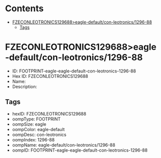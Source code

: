 



Contents
========

* [FZECONLEOTRONICS129688>eagle-default/con-leotronics/1296-88](#fzeconleotronics129688eagle-defaultcon-leotronics1296-88)
	* [Tags](#tags)

# FZECONLEOTRONICS129688>eagle-default/con-leotronics/1296-88

- ID: FOOTPRINT-eagle-eagle-default-con-leotronics-1296-88
- Hex ID: FZECONLEOTRONICS129688
- Name: 
- Description: 

## Tags

- hexID: FZECONLEOTRONICS129688
- oompType: FOOTPRINT
- oompSize: eagle
- oompColor: eagle-default
- oompDesc: con-leotronics
- oompIndex: 1296-88
- oompName: eagle-default/con-leotronics/1296-88
- oompID: FOOTPRINT-eagle-eagle-default-con-leotronics-1296-88
